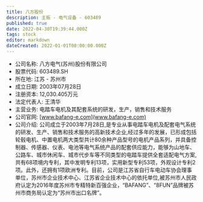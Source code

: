 ```yaml
---
title: 八方股份
description: 主板 - 电气设备 - 603489
published: true
date: 2022-04-30T19:39:44.000Z
tags: stock
editor: markdown
dateCreated: 2022-01-01T00:00:00.000Z
---
```


- 公司名称: 八方电气(苏州)股份有限公司
- 股票代码: 603489.SH
- 所在地: 江苏 - 苏州市
- 成立日期: 2003年07月28日
- 注册资本: 12,030.405万元
- 法定代表人: 王清华
- 主营业务: 电踏车电机及其配套系统的研发，生产，销售和技术服务
- 公司官网: [www.bafang-e.com](www.bafang-e.com)
- 公司介绍: 公司成立于2003年7月28日,是专业从事电踏车电机及配套电气系统的研发、生产、销售和技术服务的高新技术企业,经过多年的发展，已形成包括轮毂电机、中置电机两大类型共计80余种产品型号的电机产品系列，并具备控制器、传感器、仪表、电池等电气系统产品的配套供应能力，能够为山地车、公路车、城市休闲车、城市代步车等不同类型的电踏车提供全套适配电气方案,共有68项境内专利，其中发明专利13项，实用新型专利53项，外观设计专利2项。此外，还拥有1项欧洲专利。目前，公司是江苏省自行车电动车协会理事单位，苏州市企业技术中心、江苏省企业技术中心的依托单位,被苏州市人民政府认定为2016年度苏州市专精特新百强企业，“BAFANG”、“8FUN”品牌被苏州市商务局认定为“苏州市出口名牌”。


